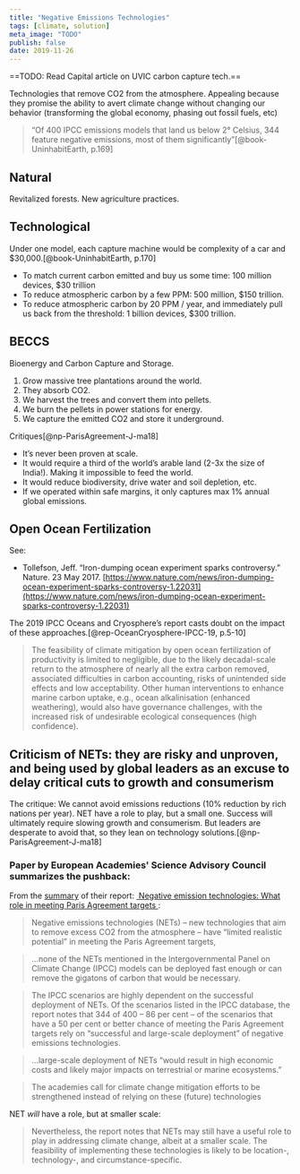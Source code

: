 ```yaml
---
title: "Negative Emissions Technologies"
tags: [climate, solution]
meta_image: "TODO"
publish: false
date: 2019-11-26
---
```


==TODO: Read Capital article on UVIC carbon capture tech.==

Technologies that remove CO2 from the atmosphere. Appealing because they promise the ability to avert climate change without changing our behavior (transforming the global economy, phasing out fossil fuels, etc)

> “Of 400 IPCC emissions models that land us below 2° Celsius, 344 feature negative emissions, most of them significantly”[@book-UninhabitEarth, p.169]

## Natural

Revitalized forests. New agriculture practices.

## Technological

Under one model, each capture machine would be complexity of a car and $30,000.[@book-UninhabitEarth, p.170]

* To match current carbon emitted and buy us some time: 100 million devices, $30 trillion
* To reduce atmospheric carbon by a few PPM: 500 million, $150 trillion.
* To reduce atmospheric carbon by 20 PPM / year, and immediately pull us back from the threshold: 1 billion devices, $300 trillion.

## BECCS

Bioenergy and Carbon Capture and Storage. 

1. Grow massive tree plantations around the world. 
2. They absorb CO2. 
3. We harvest the trees and convert them into pellets. 
4. We burn the pellets in power stations for energy. 
5. We capture the emitted CO2 and store it underground.

Critiques[@np-ParisAgreement-J-ma18]

* It’s never been proven at scale.
* It would require a third of the world’s arable land (2-3x the size of India!). Making it impossible to feed the world.
* It would reduce biodiversity, drive water and soil depletion, etc.
* If we operated within safe margins, it only captures max 1% annual global emissions.

## Open Ocean Fertilization

See: 

* Tollefson, Jeff. “Iron-dumping ocean experiment sparks controversy.” Nature. 23 May 2017. [https://www.nature.com/news/iron-dumping-ocean-experiment-sparks-controversy-1.22031](https://www.nature.com/news/iron-dumping-ocean-experiment-sparks-controversy-1.22031) 

The 2019 IPCC Oceans and Cryosphere’s report casts doubt on the impact of these approaches.[@rep-OceanCryosphere-IPCC-19, p.5-10]

> The feasibility of climate mitigation by open ocean fertilization of productivity is limited to negligible, due to the likely decadal-scale return to the atmosphere of nearly all the extra carbon removed, associated difficulties in carbon accounting, risks of unintended side effects and low acceptability. Other human interventions to enhance marine carbon uptake, e.g., ocean alkalinisation (enhanced weathering), would also have governance challenges, with the increased risk of undesirable ecological consequences (high confidence).

## Criticism of NETs: they are risky and unproven, and being used by global leaders as an excuse to delay critical cuts to growth and consumerism

The critique: We cannot avoid emissions reductions (10% reduction by rich nations per year). NET have a role to play, but a small one. Success will ultimately require slowing growth and consumerism. But leaders are desperate to avoid that, so they lean on technology solutions.[@np-ParisAgreement-J-ma18]

### Paper by European Academies' Science Advisory Council summarizes the pushback:

From the [summary](https://easac.eu/news/details/climate-change-wont-be-solved-by-removing-excess-co2-from-atmosphere/) of their report: [ Negative emission technologies: What role in meeting Paris Agreement targets ](https://easac.eu/fileadmin/PDF_s/reports_statements/Negative_Carbon/EASAC_Report_on_Negative_Emission_Technologies.pdf):

> Negative emissions technologies (NETs) – new technologies that aim to remove excess CO2 from the atmosphere – have “limited realistic potential” in meeting the Paris Agreement targets,

> …none of the NETs mentioned in the Intergovernmental Panel on Climate Change (IPCC) models can be deployed fast enough or can remove the gigatons of carbon that would be necessary. 

> The IPCC scenarios are highly dependent on the successful deployment of NETs. Of the scenarios listed in the IPCC database, the report notes that 344 of 400 – 86 per cent – of the scenarios that have a 50 per cent or better chance of meeting the Paris Agreement targets rely on “successful and large-scale deployment” of negative emissions technologies. 

> …large-scale deployment of NETs “would result in high economic costs and likely major impacts on terrestrial or marine ecosystems.” 

> The academies call for climate change mitigation efforts to be strengthened instead of relying on these (future) technologies

NET _will_ have a role, but at smaller scale:

> Nevertheless, the report notes that NETs may still have a useful role to play in addressing climate change, albeit at a smaller scale. The feasibility of implementing these technologies is likely to be location-, technology-, and circumstance-specific.

